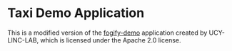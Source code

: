 # Taxi Demo Application

This is a modified version of the [fogify-demo](https://github.com/UCY-LINC-LAB/fogify-demo) application created by UCY-LINC-LAB, which is licensed under the Apache 2.0 license.
